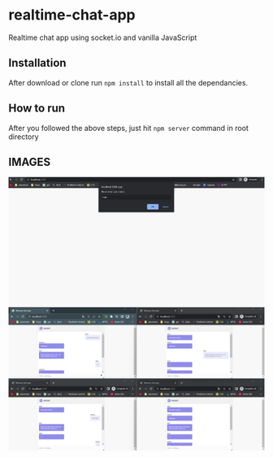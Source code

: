 # realtime-chat-app
Realtime chat app using socket.io and vanilla JavaScript

## Installation 
After download or clone run `npm install` to install all the dependancies.

## How to run
After you followed the above steps, just hit `npm server` command in root directory

## IMAGES
![New User joining the chatroom](https://github.com/Ujjwal990/wassup/blob/master/New%20user.png)
![Members chatting](https://github.com/Ujjwal990/wassup/blob/master/people%20chatting.png)
